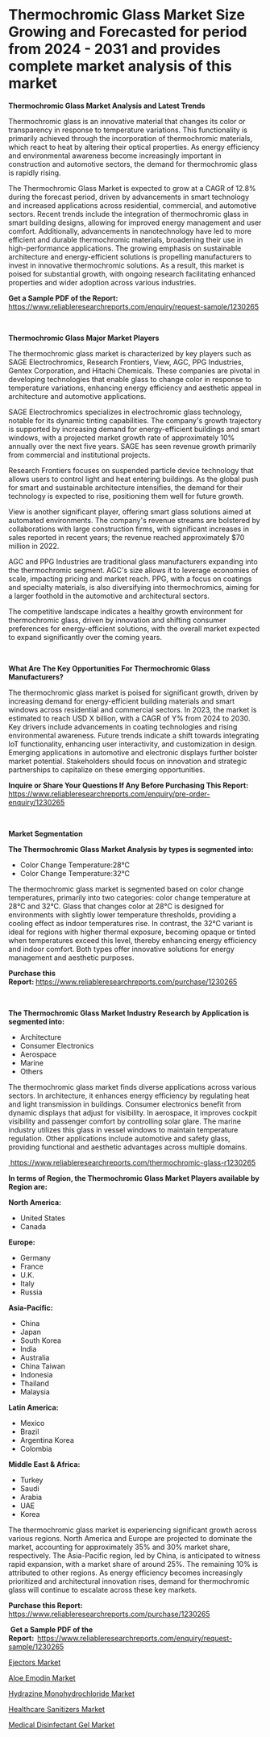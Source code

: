 <p><h1>Thermochromic Glass Market Size Growing and Forecasted for period from 2024 - 2031 and provides complete market analysis of this market</h1></p><p><strong>Thermochromic Glass Market Analysis and Latest Trends</strong></p>
<p><p>Thermochromic glass is an innovative material that changes its color or transparency in response to temperature variations. This functionality is primarily achieved through the incorporation of thermochromic materials, which react to heat by altering their optical properties. As energy efficiency and environmental awareness become increasingly important in construction and automotive sectors, the demand for thermochromic glass is rapidly rising.</p><p>The Thermochromic Glass Market is expected to grow at a CAGR of 12.8% during the forecast period, driven by advancements in smart technology and increased applications across residential, commercial, and automotive sectors. Recent trends include the integration of thermochromic glass in smart building designs, allowing for improved energy management and user comfort. Additionally, advancements in nanotechnology have led to more efficient and durable thermochromic materials, broadening their use in high-performance applications. The growing emphasis on sustainable architecture and energy-efficient solutions is propelling manufacturers to invest in innovative thermochromic solutions. As a result, this market is poised for substantial growth, with ongoing research facilitating enhanced properties and wider adoption across various industries.</p></p>
<p><strong>Get a Sample PDF of the Report:&nbsp;</strong> <a href="https://www.reliableresearchreports.com/enquiry/request-sample/1230265?utm_campaign=13&utm_medium=2&utm_source=Github&utm_content=ia&utm_term=10112024&utm_id=thermochromic-glass">https://www.reliableresearchreports.com/enquiry/request-sample/1230265</a></p>
<p>&nbsp;</p>
<p><strong>Thermochromic Glass Major Market Players</strong></p>
<p><p>The thermochromic glass market is characterized by key players such as SAGE Electrochromics, Research Frontiers, View, AGC, PPG Industries, Gentex Corporation, and Hitachi Chemicals. These companies are pivotal in developing technologies that enable glass to change color in response to temperature variations, enhancing energy efficiency and aesthetic appeal in architecture and automotive applications.</p><p>SAGE Electrochromics specializes in electrochromic glass technology, notable for its dynamic tinting capabilities. The company's growth trajectory is supported by increasing demand for energy-efficient buildings and smart windows, with a projected market growth rate of approximately 10% annually over the next five years. SAGE has seen revenue growth primarily from commercial and institutional projects.</p><p>Research Frontiers focuses on suspended particle device technology that allows users to control light and heat entering buildings. As the global push for smart and sustainable architecture intensifies, the demand for their technology is expected to rise, positioning them well for future growth.</p><p>View is another significant player, offering smart glass solutions aimed at automated environments. The company's revenue streams are bolstered by collaborations with large construction firms, with significant increases in sales reported in recent years; the revenue reached approximately $70 million in 2022.</p><p>AGC and PPG Industries are traditional glass manufacturers expanding into the thermochromic segment. AGC's size allows it to leverage economies of scale, impacting pricing and market reach. PPG, with a focus on coatings and specialty materials, is also diversifying into thermochromics, aiming for a larger foothold in the automotive and architectural sectors.</p><p>The competitive landscape indicates a healthy growth environment for thermochromic glass, driven by innovation and shifting consumer preferences for energy-efficient solutions, with the overall market expected to expand significantly over the coming years.</p></p>
<p>&nbsp;</p>
<p><strong>What Are The Key Opportunities For Thermochromic Glass Manufacturers?</strong></p>
<p><p>The thermochromic glass market is poised for significant growth, driven by increasing demand for energy-efficient building materials and smart windows across residential and commercial sectors. In 2023, the market is estimated to reach USD X billion, with a CAGR of Y% from 2024 to 2030. Key drivers include advancements in coating technologies and rising environmental awareness. Future trends indicate a shift towards integrating IoT functionality, enhancing user interactivity, and customization in design. Emerging applications in automotive and electronic displays further bolster market potential. Stakeholders should focus on innovation and strategic partnerships to capitalize on these emerging opportunities.</p></p>
<p><strong>Inquire or Share Your Questions If Any Before Purchasing This Report:</strong> <a href="https://www.reliableresearchreports.com/enquiry/pre-order-enquiry/1230265?utm_campaign=13&utm_medium=2&utm_source=Github&utm_content=ia&utm_term=10112024&utm_id=thermochromic-glass">https://www.reliableresearchreports.com/enquiry/pre-order-enquiry/1230265</a></p>
<p>&nbsp;</p>
<p><strong>Market Segmentation</strong></p>
<p><strong>The Thermochromic Glass Market Analysis by types is segmented into:</strong></p>
<p><ul><li>Color Change Temperature:28℃</li><li>Color Change Temperature:32℃</li></ul></p>
<p><p>The thermochromic glass market is segmented based on color change temperatures, primarily into two categories: color change temperature at 28℃ and 32℃. Glass that changes color at 28℃ is designed for environments with slightly lower temperature thresholds, providing a cooling effect as indoor temperatures rise. In contrast, the 32℃ variant is ideal for regions with higher thermal exposure, becoming opaque or tinted when temperatures exceed this level, thereby enhancing energy efficiency and indoor comfort. Both types offer innovative solutions for energy management and aesthetic purposes.</p></p>
<p><strong>Purchase this Report:&nbsp;</strong><a href="https://www.reliableresearchreports.com/purchase/1230265?utm_campaign=13&utm_medium=2&utm_source=Github&utm_content=ia&utm_term=10112024&utm_id=thermochromic-glass">https://www.reliableresearchreports.com/purchase/1230265</a></p>
<p>&nbsp;</p>
<p><strong>The Thermochromic Glass Market Industry Research by Application is segmented into:</strong></p>
<p><ul><li>Architecture</li><li>Consumer Electronics</li><li>Aerospace</li><li>Marine</li><li>Others</li></ul></p>
<p><p>The thermochromic glass market finds diverse applications across various sectors. In architecture, it enhances energy efficiency by regulating heat and light transmission in buildings. Consumer electronics benefit from dynamic displays that adjust for visibility. In aerospace, it improves cockpit visibility and passenger comfort by controlling solar glare. The marine industry utilizes this glass in vessel windows to maintain temperature regulation. Other applications include automotive and safety glass, providing functional and aesthetic advantages across multiple domains.</p></p>
<p><a href="https://www.reliableresearchreports.com/thermochromic-glass-r1230265?utm_campaign=13&utm_medium=2&utm_source=Github&utm_content=ia&utm_term=10112024&utm_id=thermochromic-glass">&nbsp;https://www.reliableresearchreports.com/thermochromic-glass-r1230265</a></p>
<p><strong>In terms of Region, the Thermochromic Glass Market Players available by Region are:</strong></p>
<p>
    <p> <strong> North America: </strong>
        <ul>
            <li>United States</li>
            <li>Canada</li>
        </ul>
        </p> 
    <p> <strong> Europe: </strong>
        <ul>
            <li>Germany</li>
            <li>France</li>
            <li>U.K.</li>
            <li>Italy</li>
            <li>Russia</li>
        </ul>
        </p> 
    <p> <strong> Asia-Pacific: </strong>
        <ul>
            <li>China</li>
            <li>Japan</li>
            <li>South Korea</li>
            <li>India</li>
            <li>Australia</li>
            <li>China Taiwan</li>
            <li>Indonesia</li>
            <li>Thailand</li>
            <li>Malaysia</li>
        </ul>
        </p> 
    <p> <strong> Latin America: </strong>
        <ul>
            <li>Mexico</li>
            <li>Brazil</li>
            <li>Argentina Korea</li>
            <li>Colombia</li>
        </ul>
        </p> 
    <p> <strong> Middle East & Africa: </strong>
        <ul>
            <li>Turkey</li>
            <li>Saudi</li>
            <li>Arabia</li>
            <li>UAE</li>
            <li>Korea</li>
        </ul>
    </p>
    </p>
<p><p>The thermochromic glass market is experiencing significant growth across various regions. North America and Europe are projected to dominate the market, accounting for approximately 35% and 30% market share, respectively. The Asia-Pacific region, led by China, is anticipated to witness rapid expansion, with a market share of around 25%. The remaining 10% is attributed to other regions. As energy efficiency becomes increasingly prioritized and architectural innovation rises, demand for thermochromic glass will continue to escalate across these key markets.</p></p>
<p><strong>Purchase this Report: </strong><a href="https://www.reliableresearchreports.com/purchase/1230265?utm_campaign=13&utm_medium=2&utm_source=Github&utm_content=ia&utm_term=10112024&utm_id=thermochromic-glass">https://www.reliableresearchreports.com/purchase/1230265</a></p>
<p>&nbsp;<strong>Get a Sample PDF of the Report:&nbsp;&nbsp;</strong><a href="https://www.reliableresearchreports.com/enquiry/request-sample/1230265?utm_campaign=13&utm_medium=2&utm_source=Github&utm_content=ia&utm_term=10112024&utm_id=thermochromic-glass">https://www.reliableresearchreports.com/enquiry/request-sample/1230265</a></p>
<p><strong></strong></p>
<p><p><a href="https://www.linkedin.com/pulse/navigating-global-ejectors-market-from-trends-strategy-9wvre?utm_campaign=13&utm_medium=2&utm_source=Github&utm_content=ia&utm_term=10112024&utm_id=thermochromic-glass">Ejectors Market</a></p><p><a href="https://github.com/maniehilp9ib/Market-Research-Report-List-1/blob/main/aloe-emodin-market.md?utm_campaign=13&utm_medium=2&utm_source=Github&utm_content=ia&utm_term=10112024&utm_id=thermochromic-glass">Aloe Emodin Market</a></p><p><a href="https://github.com/roydonhol47/Market-Research-Report-List-1/blob/main/hydrazine-monohydrochloride-market.md?utm_campaign=13&utm_medium=2&utm_source=Github&utm_content=ia&utm_term=10112024&utm_id=thermochromic-glass">Hydrazine Monohydrochloride Market</a></p><p><a href="https://issuu.com/reportprime-2/docs/healthcare-sanitizers-market-size-2_df892406fb652a?utm_campaign=13&utm_medium=2&utm_source=Github&utm_content=ia&utm_term=10112024&utm_id=thermochromic-glass">Healthcare Sanitizers Market</a></p><p><a href="https://issuu.com/reportprime-2/docs/medical-disinfectant-gel-market-siz_bd035f3ac9faa9?utm_campaign=13&utm_medium=2&utm_source=Github&utm_content=ia&utm_term=10112024&utm_id=thermochromic-glass">Medical Disinfectant Gel Market</a></p></p>